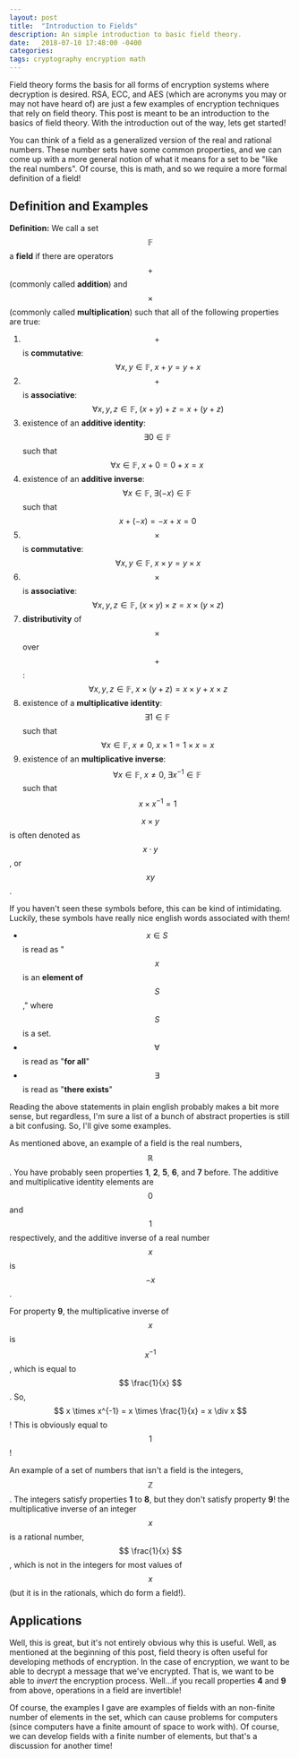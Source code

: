 ```yaml
---
layout: post
title:  "Introduction to Fields"
description: An simple introduction to basic field theory.
date:   2018-07-10 17:48:00 -0400
categories:
tags: cryptography encryption math
---
```


<script type="text/javascript" async src="https://cdn.mathjax.org/mathjax/latest/MathJax.js?config=TeX-MML-AM_CHTML"> </script>

Field theory forms the basis for all forms of encryption systems where decryption is desired.
RSA, ECC, and AES (which are acronyms you may or may not have heard of)
are just a few examples of encryption techniques that rely on field theory.
This post is meant to be an introduction to the basics of field theory. With the
introduction out of the way, lets get started!

You can think of a field as a generalized version of the real and rational numbers.
These number sets have some common properties, and we can come up with a more general notion
of what it means for a set to be "like the real numbers". Of course, this is math,
and so we require a more formal definition of a field!

## Definition and Examples

**Definition:** We call a set $$ \mathbb{F} $$ a **field** if there are operators $$ + $$
(commonly called **addition**) and $$ \times $$ (commonly called **multiplication**)
such that all of the following properties are true:

1. $$ + $$ is **commutative**: $$ \; \forall x, y\in\mathbb{F}, \; x + y = y + x $$   
2. $$ + $$ is **associative**: $$ \;  \forall x, y, z\in\mathbb{F}, \; (x + y) + z = x + (y + z) $$    
3. existence of an **additive identity**: $$ \; \exists 0 \in\mathbb{F} \, $$ such that $$ \, \forall x\in\mathbb{F}, \; x + 0 = 0 + x = x \, $$
4. existence of an **additive inverse**: $$ \; \forall x \in\mathbb{F}, \; \exists (-x) \in \mathbb{F} \; $$
   such that $$ \, x + (-x) = -x + x = 0 $$
5. $$ \times $$ is **commutative**: $$ \; \forall x, y\in\mathbb{F}, \; x \times y = y \times x $$    
6. $$ \times $$ is **associative**: $$ \; \forall x, y, z\in\mathbb{F}, \; (x \times y) \times z = x \times (y \times z) $$    
7. **distributivity** of $$ \times $$ over $$ + $$: $$ \; \forall x, y, z \in \mathbb{F}, \; x \times (y + z) = x \times y + x \times z $$
8. existence of a **multiplicative identity**: $$ \; \exists 1 \in\mathbb{F} \, $$ such that
   $$ \, \forall x\in\mathbb{F}, \; x \neq 0, \; x \times 1 = 1 \times x = x $$
9. existence of an **multiplicative inverse**: $$ \; \forall x \in\mathbb{F}, \; x \neq 0, \; \exists x^{-1} \in\mathbb{F} \; $$
   such that $$ \, x \times x^{-1} = 1 $$

$$ x \times y $$ is often denoted as $$ x \cdot y $$, or $$ xy $$.

If you haven't seen these symbols before, this can be kind of intimidating.
Luckily, these symbols have really nice english words associated with them!

 - $$ x\in S $$ is read as "$$ x $$ is an **element of** $$ S $$," where $$ S $$ is a set.
 - $$ \forall $$ is read as "**for all**"
 - $$ \exists $$ is read as "**there exists**"

Reading the above statements in plain english probably makes a bit more sense, but regardless,
I'm sure a list of a bunch of abstract properties is still a bit confusing.
So, I'll give some examples.

As mentioned above, an example of a field is the real numbers, $$ \mathbb{R} $$. You have probably seen properties
**1**, **2**, **5**, **6**, and **7** before. The additive and multiplicative identity elements are $$ 0 $$ and $$ 1 $$
respectively, and the additive inverse of a real number $$ x $$ is $$ -x $$.

For property **9**, the multiplicative inverse of $$ x $$ is $$ x^{-1} $$, which is equal to
$$ \frac{1}{x} $$. So, $$ x \times x^{-1} = x \times \frac{1}{x} = x \div x $$ ! This is
obviously equal to $$ 1 $$!

An example of a set of numbers that isn't a field is the integers, $$ \mathbb{Z} $$.
The integers satisfy properties **1** to **8**, but they don't satisfy property **9**! the multiplicative
inverse of an integer $$ x $$ is a rational number, $$ \frac{1}{x} $$, which is not in the integers for
most values of $$ x $$ (but it is in the rationals, which do form a field!).

## Applications

Well, this is great, but it's not entirely obvious why this is useful. Well, as mentioned at the beginning of this post,
field theory is often useful for developing methods of encryption. In the case of encryption,
we want to be able to decrypt a message that we've encrypted. That is, we want to be able to
_invert_ the encryption process. Well...if you recall properties **4** and **9** from above,
operations in a field are invertible!

Of course, the examples I gave are examples of fields
with an non-finite number of elements in the set, which can cause problems for computers
(since computers have a finite amount of space to work with). Of course, we can develop fields with
a finite number of elements, but that's a discussion for another time!

